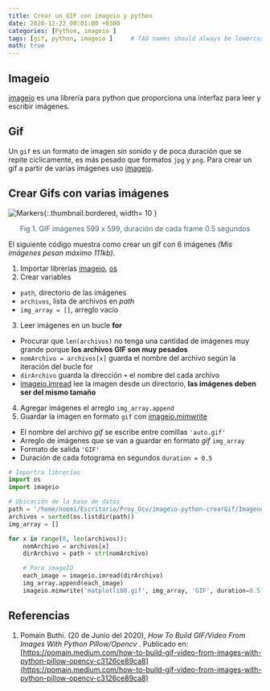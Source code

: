 ```yaml
---
title: Crear un GIF con imageio y python
date: 2020-12-22 00:01:00 +0300
categories: [Python, imageio ]
tags: [gif, python, imageio ]     # TAG names should always be lowercase
math: true
---
```



## Imageio

[imageio](https://pypi.org/project/imageio/) es una librería para python que proporciona una interfaz para leer y escribir imágenes. 

## Gif

Un `gif` es un formato de imagen sin sonido y de poca duración que se repite ciclicamente, es más pesado que formatos `jpg` y `png`. Para crear un gif a partir de varias imágenes uso [imageio](https://pypi.org/project/imageio/).

## Crear Gifs con varias imágenes

![Markers](https://res.cloudinary.com/dxh1bpaim/image/upload/c_scale,w_327/v1610815205/kipunaEC/frames-to-gif/gato_pn82fv.gif){:.thumbnail.bordered, width= 10 }

<center>
<p style="color: rgb(69,103,112);"> Fig 1. GIF imágenes 599 x 599, duración de cada frame 0.5 segundos</p>
</center>


El siguiente código muestra como crear un gif con 6 imágenes *(Mis imágenes pesan máximo 111kb)*. 
1. Importar librerías [imageio](https://pypi.org/project/imageio/), [os](https://docs.python.org/3/library/os.html)
2. Crear variables
 * `path`, directorio de las imágenes 
 * `archivos`, lista de archivos en *path* 
 * `img_array = []`, arreglo vacío 
3. Leer imágenes en un bucle **for** 
 * Procurar que `len(archivos)` no tenga una cantidad de imágenes muy grande porque **los archivos GIF son muy pesados**
 * `nomArchivo = archivos[x]` guarda el nombre del archivo según la iteración del bucle for
 * `dirArchivo` guarda la dirección `+` el nombre del cada archivo
 * [imageio.imread](https://imageio.readthedocs.io/en/stable/userapi.html) lee la imagen desde un directorio, **las imágenes deben ser del mismo tamaño** 
4. Agregar imágenes el arreglo `img_array.append`
5. Guardar la imagen en formato `gif` con [imageio.mimwrite](https://imageio.readthedocs.io/en/stable/userapi.html)
 * El nombre del archivo *gif* se escribe entre comillas `'auto.gif'`  
 * Arreglo de imágenes que se van a guardar en formato *gif* `img_array`
 * Formato de salida `'GIF'`
 * Duración de cada fotograma en segundos `duration = 0.5`  
 

```python
# Importra librerías
import os
import imageio

# Ubicación de la base de datos
path = '/home/noemi/Escritorio/Proy_Ocv/imageio-python-crearGif/ImagenesGif/'
archivos = sorted(os.listdir(path))
img_array = []

for x in range(0, len(archivos)):
    nomArchivo = archivos[x]
    dirArchivo = path + str(nomArchivo)

    # Para imageIO
    each_image = imageio.imread(dirArchivo)
    img_array.append(each_image)
    imageio.mimwrite('matplotlib0.gif', img_array, 'GIF', duration=0.5)


```

## Referencias

1. Pomain Buthi. (20 de Junio del 2020), *How To Build GIF/Video From Images With Python Pillow/Opencv* . Publicado en: [https://pomain.medium.com/how-to-build-gif-video-from-images-with-python-pillow-opencv-c3126ce89ca8](https://pomain.medium.com/how-to-build-gif-video-from-images-with-python-pillow-opencv-c3126ce89ca8)
